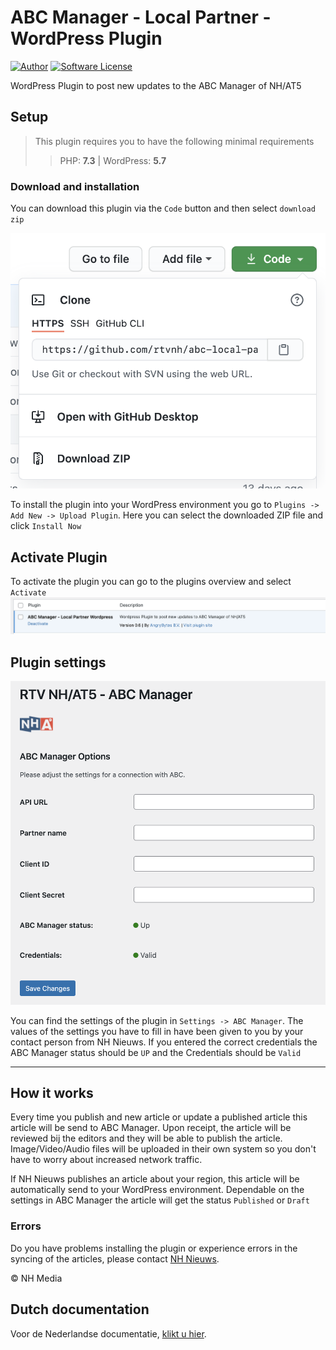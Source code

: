 # ABC Manager - Local Partner - WordPress Plugin

[![Author](http://img.shields.io/badge/author-@angrybytes-blue.svg?style=flat-square)](https://twitter.com/angrybytes)
[![Software License](https://img.shields.io/badge/license-proprietary-brightgreen.svg?style=flat-square)](LICENSE.md)

WordPress Plugin to post new updates to the ABC Manager of NH/AT5

## Setup

> This plugin requires you to have the following minimal requirements
> > PHP: **7.3** | WordPress: **5.7**

### Download and installation

You can download this plugin via the `Code` button and then select `download zip`

![Clone or Download](./docs/images/clone-download.png)

To install the plugin into your WordPress environment you go to `Plugins -> Add New -> Upload Plugin`. Here you can
select the downloaded ZIP file and click `Install Now`

## Activate Plugin

To activate the plugin you can go to the plugins overview and select `Activate`
![Activate plugin](./docs/images/plugins.png)

## Plugin settings

![Plugin](./docs/images/plugin.png)

You can find the settings of the plugin in `Settings -> ABC Manager`. The values of the settings you have to fill in
have been given to you by your contact person from NH Nieuws. If you entered the correct credentials the  ABC Manager
status should be `UP` and the Credentials should be `Valid`

---

## How it works

Every time you publish and new article or update a published article this article will be send to ABC Manager.
Upon receipt, the article will be reviewed bij the editors and they will be able to publish the article.
Image/Video/Audio files will be uploaded in their own system so you don't have to worry about increased network traffic.

If NH Nieuws publishes an article about your region, this article will be automatically send to your WordPress environment.
Dependable on the settings in ABC Manager the article will get the status `Published` or `Draft`

### Errors

Do you have problems installing the plugin or experience errors in the syncing of the articles, please contact
[NH Nieuws](https://www.nhnieuws.nl/contact).

&copy;  NH Media

## Dutch documentation

Voor de Nederlandse
documentatie, [klikt u hier](https://github.com/rtvnh/abc-local-partner-wp-plugin/blob/develop/docs/nl.md).
